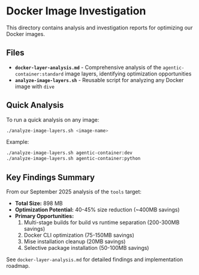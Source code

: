 # Docker Image Investigation

This directory contains analysis and investigation reports for optimizing our
Docker images.

## Files

- **`docker-layer-analysis.md`** - Comprehensive analysis of the
  `agentic-container:standard` image layers, identifying optimization
  opportunities
- **`analyze-image-layers.sh`** - Reusable script for analyzing any Docker image
  with `dive`

## Quick Analysis

To run a quick analysis on any image:

```bash
./analyze-image-layers.sh <image-name>
```

Example:

```bash
./analyze-image-layers.sh agentic-container:dev
./analyze-image-layers.sh agentic-container:python
```

## Key Findings Summary

From our September 2025 analysis of the `tools` target:

- **Total Size:** 898 MB
- **Optimization Potential:** 40-45% size reduction (~400MB savings)
- **Primary Opportunities:**
  1. Multi-stage builds for build vs runtime separation (200-300MB savings)
  2. Docker CLI optimization (75-150MB savings)
  3. Mise installation cleanup (20MB savings)
  4. Selective package installation (50-100MB savings)

See `docker-layer-analysis.md` for detailed findings and implementation roadmap.

